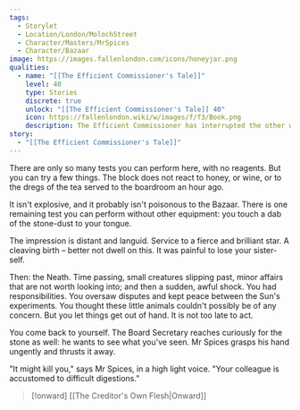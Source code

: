 ```yaml
---
tags:
  - Storylet
  - Location/London/MolochStreet
  - Character/Masters/MrSpices
  - Character/Bazaar
image: https://images.fallenlondon.com/icons/honeyjar.png
qualities:
  - name: "[[The Efficient Commissioner's Tale]]"
    level: 40
    type: Stories
    discrete: true
    unlock: "[[The Efficient Commissioner's Tale]] 40"
    icon: https://fallenlondon.wiki/w/images/f/f3/Book.png
    description: The Efficient Commissioner has interrupted the other work of the GHR
story:
  - "[[The Efficient Commissioner's Tale]]"
---
```


There are only so many tests you can perform here, with no reagents. But you can try a few things. The block does not react to honey, or wine, or to the dregs of the tea served to the boardroom an hour ago.

It isn't explosive, and it probably isn't poisonous to the Bazaar. There is one remaining test you can perform without other equipment: you touch a dab of the stone-dust to your tongue.

The impression is distant and languid. Service to a fierce and brilliant star. A cleaving birth – better not dwell on this. It was painful to lose your sister-self.

Then: the Neath. Time passing, small creatures slipping past, minor affairs that are not worth looking into; and then a sudden, awful shock. You had responsibilities. You oversaw disputes and kept peace between the Sun's experiments. You thought these little animals couldn't possibly be of any concern. But you let things get out of hand. It is not too late to act.

You come back to yourself. The Board Secretary reaches curiously for the stone as well: he wants to see what you've seen. Mr Spices grasps his hand ungently and thrusts it away.

"It might kill you," says Mr Spices, in a high light voice. "Your colleague is accustomed to difficult digestions."

> [!onward] [[The Creditor's Own Flesh|Onward]]
